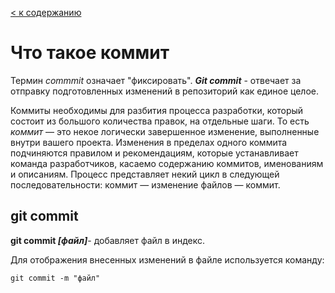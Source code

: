[< к содержанию](./readme.md)

# Что такое коммит

Термин *commmit* означает "фиксировать". ***Git commit*** - отвечает за отправку подготовленных изменений в репозиторий как единое целое.


 Коммиты необходимы для разбития процесса разработки, который состоит из большого количества правок, на отдельные шаги. То есть *коммит* — это некое логически завершенное изменение, выполненные внутри вашего проекта. Изменения в пределах одного коммита подчиняются правилом и рекомендациям, которые устанавливает команда разработчиков, касаемо содержанию коммитов, именованиям и описаниям.
Процесс представляет некий цикл в следующей последовательности: коммит — изменение файлов — коммит.
## git commit

**git commit *[файл]***- добавляет файл в индекс.

Для отображения внесенных изменений в файле используется команду: 
~~~bash=
git commit -m "файл"
~~~
